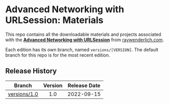 # Advanced Networking with URLSession: Materials

This repo contains all the downloadable materials and projects associated with the **[Advanced Networking with URLSession](https://www.raywenderlich.com/32317111-advanced-networking-with-urlsession)** from [raywenderlich.com](https://www.raywenderlich.com).

Each edition has its own branch, named `versions/[VERSION]`. The default branch for this repo is for the most recent edition.

## Release History

| Branch                                                                                  | Version | Release Date |
| --------------------------------------------------------------------------------------- |:-------:|:------------:|
| [versions/1.0](https://github.com/raywenderlich/video-nurls2-materials/tree/versions/1.0) | 1.0     | 2022-09-15   |
